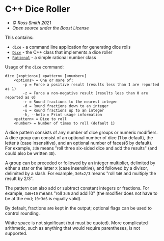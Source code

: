 # C++ Dice Roller #

* _© Ross Smith 2021_
* _Open source under the Boost License_

This contains:

* `dice` - a command line application for generating dice rolls
* [`Dice`](dice.html) - the C++ class that implements a dice roller
* [`Rational`](rational.html) - a simple rational number class

Usage of the `dice` command:

```
dice [<options>] <pattern> [<number>]
    <options> = One or more of:
        -p = Force a positive result (results less than 1 are reported as 1)
        -z = Force a non-negative result (results less than 0 are reported as 0)
        -r = Round fractions to the nearest integer
        -d = Round fractions down to an integer
        -u = Round fractions up to an integer
        -h, --help = Print usage information
    <pattern> = Dice to roll
    <number> = Number of times to roll (default 1)
```

A dice pattern consists of any number of dice groups or numeric modifiers. A
dice group can consist of an optional number of dice (1 by default), the
letter `D` (case insensitive), and an optional number of faces(6 by default).
For example, `3d6` means "roll three six-sided dice and add the results"
(and could also be written `3D`).

A group can be preceded or followed by an integer multiplier, delimited by
either a star or the letter `X` (case insensitive), and followed by a
divisor, delimited by a slash. For example, `3d6x2/3` means "roll `3d6` and
multiply the result by 2/3".

The pattern can also add or subtract constant integers or fractions. For
example, `3d6+10` means "roll `3d6` and add 10" (the modifier does not have
to be at the end; `10+3d6` is equally valid).

By default, fractions are kept in the output; optional flags can be used to
control rounding.

White space is not significant (but must be quoted). More complicated
arithmetic, such as anything that would require parentheses, is not
supported.
